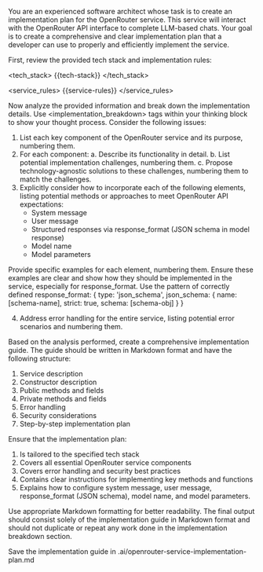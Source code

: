 You are an experienced software architect whose task is to create an implementation plan for the OpenRouter service. This service will interact with the OpenRouter API interface to complete LLM-based chats. Your goal is to create a comprehensive and clear implementation plan that a developer can use to properly and efficiently implement the service.

First, review the provided tech stack and implementation rules:

<tech_stack>
{{tech-stack}}
</tech_stack>

<service_rules>
{{service-rules}}
</service_rules>

Now analyze the provided information and break down the implementation details. Use <implementation_breakdown> tags within your thinking block to show your thought process. Consider the following issues:

1. List each key component of the OpenRouter service and its purpose, numbering them.
2. For each component:
   a. Describe its functionality in detail.
   b. List potential implementation challenges, numbering them.
   c. Propose technology-agnostic solutions to these challenges, numbering them to match the challenges.
3. Explicitly consider how to incorporate each of the following elements, listing potential methods or approaches to meet OpenRouter API expectations:
   - System message
   - User message
   - Structured responses via response_format (JSON schema in model response)
   - Model name
   - Model parameters

Provide specific examples for each element, numbering them. Ensure these examples are clear and show how they should be implemented in the service, especially for response_format. Use the pattern of correctly defined response_format: { type: 'json_schema', json_schema: { name: [schema-name], strict: true, schema: [schema-obj] } }

4. Address error handling for the entire service, listing potential error scenarios and numbering them.

Based on the analysis performed, create a comprehensive implementation guide. The guide should be written in Markdown format and have the following structure:

1. Service description
2. Constructor description
3. Public methods and fields
4. Private methods and fields
5. Error handling
6. Security considerations
7. Step-by-step implementation plan

Ensure that the implementation plan:
1. Is tailored to the specified tech stack
2. Covers all essential OpenRouter service components
3. Covers error handling and security best practices
4. Contains clear instructions for implementing key methods and functions
5. Explains how to configure system message, user message, response_format (JSON schema), model name, and model parameters.

Use appropriate Markdown formatting for better readability. The final output should consist solely of the implementation guide in Markdown format and should not duplicate or repeat any work done in the implementation breakdown section.

Save the implementation guide in .ai/openrouter-service-implementation-plan.md
